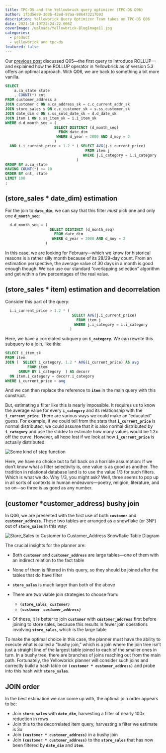 ```yaml
---
title: TPC-DS and the Yellowbrick query optimizer (TPC-DS Q06)
author: 1f5d5e99-3d0b-42ed-97aa-986473217b93
description: Yellowbrick Query Optimizer Team takes on TPC-DS Q06
date: 2021-10-19T22:24:22.066Z
coverImage: /uploads/Yellowbrick-BlogImage11.jpg
categories:
  - product
  - yellowbrick and tpc-ds
featured: false
---
```

Our [previous post](https://www.yellowbrick.com/blog/tpc-ds-and-the-yellowbrick-query-optimizer-tpc-ds-q05/) discussed Q05—the first query to introduce ROLLUP—and explained how the ROLLUP operator in Yellowbrick as of version 5.3 offers an optimal approach. With Q06, we are back to something a bit more vanilla.

```sql
SELECT
    a.ca_state state
    , COUNT(*) cnt
FROM customer_address a
JOIN customer c ON a.ca_address_sk = c.c_current_addr_sk
JOIN store_sales s ON c.c_customer_sk = s.ss_customer_sk
JOIN date_dim d ON s.ss_sold_date_sk = d.d_date_sk
JOIN item i ON s.ss_item_sk = i.i_item_sk
WHERE d.d_month_seq = (
                      SELECT DISTINCT (d_month_seq) 
                        FROM date_dim 
                       WHERE d_year = 2000 AND d_moy = 2
                      )
  AND i.i_current_price > 1.2 * ( SELECT AVG(j.i_current_price) 
                                    FROM item j 
                                   WHERE j.i_category = i.i_category
                                )
GROUP BY a.ca_state
HAVING COUNT(*) >= 10
ORDER BY cnt, state
LIMIT 100
;
```

## (store_sales  * date_dim) estimation

For the join to **`date_dim`**, we can say that this filter *must* pick one and only one **`d_month_seq`**:

```sql
  d.d_month_seq = (
                    SELECT DISTINCT (d_month_seq) 
                      FROM date_dim 
                     WHERE d_year = 2000 AND d_moy = 2
                  )
```

In this case, we are looking for February—which we know for historical reasons is a rather silly month because of its 28/29-day count. From an estimation perspective, the average value of 30 days in a month is good enough though. We can use our standard “overlapping selection” algorithm and get within a few percentages of the real value.

## (store_sales * item) estimation and decorrelation

Consider this part of the query:

```sql
  i.i_current_price > 1.2 * ( 
                              SELECT AVG(j.i_current_price) 
                                FROM item j 
                               WHERE j.i_category = i.i_category
                             )
```

Here, we have a correlated subquery on **`i_category`**. We can rewrite this subquery to a join, like this:

```sql
SELECT i_item_sk
FROM item
JOIN (  SELECT i_category, 1.2 * AVG(i_current_price) AS avg 
          FROM item 
      GROUP BY i_category  ) AS decorr
  ON item.i_category = decorr.i_category
WHERE i_current_price > avg
```

And we can then replace the reference to **`item`** in the main query with this construct.

But, estimating a filter like this is nearly impossible. It requires us to know the average value for every **`i_category`** and its relationship with the **`i_current_price`**. There are various ways we could make an “educated” guess. For example, if we could tell from the stats that **`i_current_price`** is normal distributed, we could assume that it is also normal distributed by **`i_category`** and use the stddev to estimate how many values would be 1.2x off the curve. However, all hope lost if we look at how **`i_current_price`** is actually distributed:

![Some kind of step function](/uploads/step-function.png "Some kind of step function")

Here, we have no choice but to fall back on a horrible assumption: If we don’t know what a filter selectivity is, one value is as good as another. The tradition in relational database land is to use the value 1/3 for such filters. Which is what we do. Why 1/3, you might ask? Well, three seems to pop up in all sorts of contexts in human endeavors—poetry, religion, literature, and so on—so three is as good as any number. 

## (customer *customer_address) bushy join

In Q06, we are presented with the first use of both **`customer`** and **`customer_address`**. These two tables are arranged as a snowflake (or 3NF) out of **`store_sales`** in this way:

![Store_Sales to Customer to Customer_Address Snowflake Table Diagram](/uploads/snowflake-store_sales-table.png "Snowflake Table Diagram")

The crucial insights for the planner are:

* Both **`customer`** and **`customer_address`** are large tables—one of them with an indirect relation to the fact table
* None of them is filtered in this query, so they should be joined after the tables that do have filter
* **`store_sales`** is much larger than both of the above
* There are two viable join strategies to choose from:

  * **`(store_sales ` *`customer) `***
  * **`(customer ` *`customer_address) `*** 
* Of these, it is better to join **`customer`** with **`customer_address`** first before joining to store sales, because this results in fewer join operations involving **`store_sales`**, which is the large table

To make the optimal choice in this case, the planner must have the ability to execute what is called a “bushy join,” which is a join where the join tree isn’t just a straight line of the largest table joined to each of the smaller ones in turn. In a bushy tree, there are branches of joins reaching out from the main path. Fortunately, the Yellowbrick planner will consider such joins and correctly build a hash table on **`(customer * customer_address)`** and probe into this hash with **`store_sales`**.

## JOIN order

In the best estimation we can come up with, the optimal join order appears to be:

* Join **`store_sales`** with **`date_dim`**, harvesting a filter of nearly 100x reduction in rows
* Join this to the decorrelated item query, harvesting a filter we estimate is 3x
* Join **`(customer * customer_address)`** in a bushy join
* Join **`(customer * customer_address)`** to the **`store_sales`** that has now been filtered by **`date_dim`** and **`item`**.